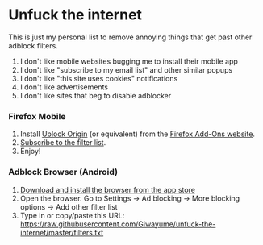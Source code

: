 # Unfuck the internet
This is just my personal list to remove annoying things that get past other adblock filters.

1. I don't like mobile websites bugging me to install their mobile app
2. I don't like "subscribe to my email list" and other similar popups
3. I don't like "this site uses cookies" notifications
4. I don't like advertisements
5. I don't like sites that beg to disable adblocker

### Firefox Mobile

1. Install [Ublock Origin](https://addons.mozilla.org/en-US/firefox/addon/ublock-origin/?src=search) (or equivalent) from the [Firefox Add-Ons website](https://addons.mozilla.org/).
2. [Subscribe to the filter list](https://raw.githubusercontent.com/Giwayume/unfuck-the-internet/master/filters.txt).
3. Enjoy!

### Adblock Browser (Android)

1. [Download and install the browser from the app store](https://play.google.com/store/apps/details?id=org.adblockplus.browser)
2. Open the browser. Go to Settings -> Ad blocking -> More blocking options -> Add other filter list
3. Type in or copy/paste this URL: https://raw.githubusercontent.com/Giwayume/unfuck-the-internet/master/filters.txt

